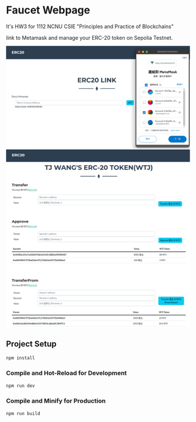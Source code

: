 # Faucet Webpage

It's HW3 for 1112 NCNU CSIE "Principles and Practice of Blockchains"

link to Metamask and manage your ERC-20 token on Sepolia Testnet.

![](docs/Screenshot_20230508_220420.png)
![](docs/Screenshot_20230508_220621.png)


## Project Setup

```sh
npm install
```

### Compile and Hot-Reload for Development

```sh
npm run dev
```

### Compile and Minify for Production

```sh
npm run build
```
